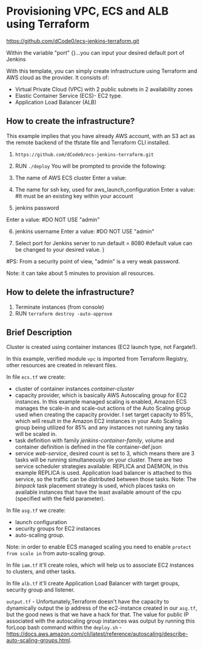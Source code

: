 # Provisioning VPC, ECS and ALB using Terraform
https://github.com/dCode0/ecs-jenkins-terraform.git

Within the variable "port" {}...you can input your desired default port of Jenkins

With this template, you can simply create infrastructure using Terraform and AWS cloud as the provider. It consists of:
- Virtual Private Cloud (VPC) with 2 public subnets in 2 availability zones
- Elastic Container Service (ECS)- EC2 type.
- Application Load Balancer (ALB)

## How to create the infrastructure?
This example implies that you have already AWS account, with an S3 act as the remote backend of the tfstate file and Terraform CLI installed.
1. `https://github.com/dCode0/ecs-jenkins-terraform.git`
2. RUN `./deploy`
You will be prompted to provide the following:
3. The name of AWS ECS cluster
   Enter a value: 

4. The name for ssh key, used for aws_launch_configuration
   Enter a value: 
   #It must be an existing key within your account

5. jenkins password

  Enter a value: #DO NOT USE "admin"

6. jenkins username
   Enter a value: #DO NOT USE "admin"
   
7. Select port for Jenkins server to run
  default = 8080
  #default value can be changed to your desired value.
}

#PS: From a security point of view, "admin" is a very weak password. 

Note: it can take about 5 minutes to provision all resources.

## How to delete the infrastructure?
1. Terminate instances (from console)
2. RUN `terraform destroy -auto-approve`

## Brief Description

Cluster is created using container instances (EC2 launch type, not Fargate!). 

In this example, verified module `vpc` is imported from Terraform Registry, other resources are created in relevant files.

In file `ecs.tf` we create:
  - cluster of container instances _container-cluster_
  - capacity provider, which is basically AWS Autoscaling group for EC2 instances. In this example managed scaling is enabled, Amazon ECS manages the scale-in and scale-out actions of the Auto Scaling group used when creating the capacity provider. I set target capacity to 85%, which will result in the Amazon EC2 instances in your Auto Scaling group being utilized for 85% and any instances not running any tasks will be scaled in.
  - task definition with family _jenkins-container-family_, volume and container definition is defined in the file container-def.json
  - service _web-service_, desired count is set to 3, which means there are 3 tasks will be running simultaneously on your cluster. There are two service scheduler strategies available: REPLICA and DAEMON, in this example REPLICA is used. Application load balancer is attached to this service, so the traffic can be distributed between those tasks.
  Note: The _binpack_ task placement strategy is used, which places tasks on available instances that have the least available amount of the cpu (specified with the field parameter). 

In file `asg.tf` we create:
  - launch configuration
  - security groups for EC2 instances
  - auto-scaling group. 

Note: in order to enable ECS managed scaling you need to enable `protect from scale in` from auto-scaling group.

In file `iam.tf` it'll create roles, which will help us to associate EC2 instances to clusters, and other tasks.

In file `alb.tf` it'll create Application Load Balancer with target groups, security group and listener. 


`output.tf` - Unfortunately,Terraform doesn't have the capacity to dynamically output the ip address of the ec2-instance created in our `asg.tf`, but the good news is that we have a hack for that.
The value for public IP associated with the autoscaling group instances was output by running this forLoop bash command within the `deploy.sh` - https://docs.aws.amazon.com/cli/latest/reference/autoscaling/describe-auto-scaling-groups.html.

